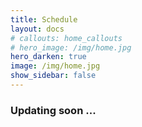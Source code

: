 ```yaml
---
title: Schedule
layout: docs
# callouts: home_callouts
# hero_image: /img/home.jpg
hero_darken: true
image: /img/home.jpg
show_sidebar: false
---
```


<style>body {text-align: justify}</style>
### Updating soon ...

